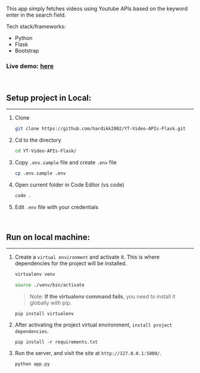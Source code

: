 This app simply fetches videos using Youtube APIs based on the keyword enter in the search field.

Tech stack/frameworks: 
  - Python  
  - Flask
  - Bootstrap


### Live demo: [here](https://yt-videos-flask.herokuapp.com/)

<br>

## Setup project in Local:
---
1. Clone
    ```bash
    git clone https://github.com/hardikk2002/YT-Video-APIs-Flask.git
    ```
2. Cd to the directory
    ```bash
    cd YT-Video-APIs-Flask/
    ```
3. Copy `.env.sample` file and create `.env` file

    ```bash
    cp .env.sample .env
    ```
4. Open current folder in Code Editor (vs code)
    ```bash
    code .
    ```
5. Edit `.env` file with your credentials

<br>






## Run on local machine:

---



  1. Create a `virtual environment` and activate it. This is where dependencies for the project will be installed.

      ```bash
      virtualenv venv
      ```
      ```bash
      source ./venv/bin/activate
      ```      
      > Note: **If the virtualenv command fails**, you need to install it globally with pip.

      ```
      pip install virtualenv
      ```

  2. After activating the project virtual environment, `install project dependencies`.

      ```
      pip install -r requirements.txt
      ```
  3. Run the server, and visit the site at `http://127.0.0.1:5000/`.

      ```
      python app.py
      ```
